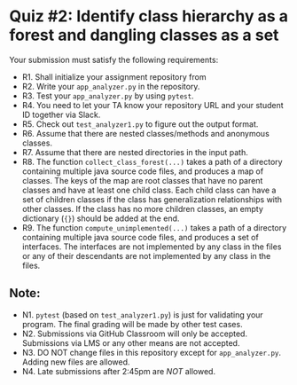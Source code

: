 # Quiz #2: Identify class hierarchy as a forest and dangling classes as a set

Your submission must satisfy the following requirements:

* R1. Shall initialize your assignment repository from
* R2. Write your `app_analyzer.py` in the repository.
* R3. Test your `app_analyzer.py` by using `pytest`.
* R4. You need to let your TA know your repository URL and your student ID together via Slack.
* R5. Check out `test_analyzer1.py` to figure out the output format.
* R6. Assume that there are nested classes/methods and anonymous classes.
* R7. Assume that there are nested directories in the input path.
* R8. The function `collect_class_forest(...)` takes a path of a directory containing multiple java source code files, and produces a map of classes. The keys of the map are root classes that have no parent classes and have at least one child class. Each child class can have a set of children classes if the class has generalization relationships with other classes. If the class has no more children classes, an empty dictionary (`{}`) should be added at the end.
* R9. The function `compute_unimplemented(...)` takes a path of a directory containing multiple java source code files, and produces a set of interfaces. The interfaces are not implemented by any class in the files or any of their descendants are not implemented by any class in the files.


## Note:

* N1. `pytest` (based on `test_analyzer1.py`) is just for validating your program. The final grading will be made by other test cases.
* N2. Submissions via GitHub Classroom will only be accepted. Submissions via LMS or any other means are not accepted.
* N3. DO NOT change files in this repository except for `app_analyzer.py`. Adding new files are allowed.
* N4. Late submissions after 2:45pm are *NOT* allowed.
